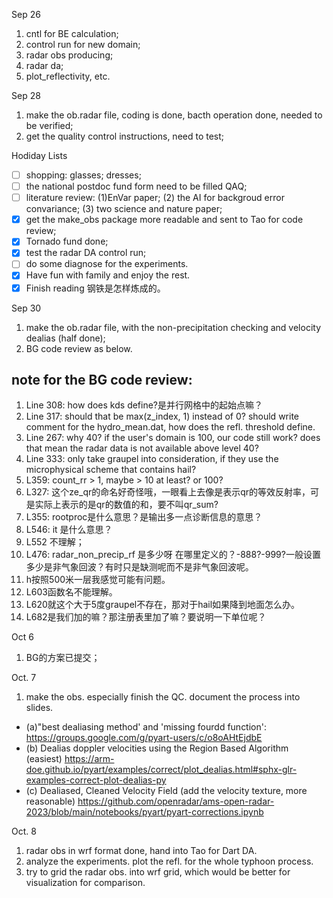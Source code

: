 Sep 26
1. cntl for BE calculation;
2. control run for new domain;
3. radar obs producing;
4. radar da;
5. plot_reflectivity, etc.

Sep 28
1. make the ob.radar file, coding is done, bacth operation done, needed to be verified;
2. get the quality control instructions, need to test;

Hodiday Lists
- [ ] shopping: glasses; dresses; 
- [ ] the national postdoc fund form need to be filled QAQ;
- [ ] literature review: (1)EnVar paper; (2) the AI for backgroud error convariance; (3) two science and nature paper;
- [x] get the make_obs package more readable and sent to Tao for code review;
- [x] Tornado fund done;
- [x] test the radar DA control run;
- [ ] do some diagnose for the experiments.
- [x] Have fun with family and enjoy the rest.
- [x] Finish reading 钢铁是怎样炼成的。

Sep 30
1. make the ob.radar file, with the non-precipitation checking and velocity dealias (half done);
2. BG code review as below.

## note for the BG code review:
1. Line 308: how does kds define?是并行网格中的起始点嘛？
2. Line 317: should that be max(z_index, 1) instead of 0? should write comment for the hydro_mean.dat, how does the refl. threshold define.
3. Line 267: why 40? if the user's domain is 100, our code still work? does that mean the radar data is not available above level 40? 
4. Line 333: only take graupel into consideration, if they use the microphysical scheme that contains hail?
5. L359: count_rr > 1, maybe > 10 at least? or 100?
6. L327: 这个ze_qr的命名好奇怪哦，一眼看上去像是表示qr的等效反射率，可是实际上表示的是qr的数值的和，要不叫qr_sum?
7. L355: rootproc是什么意思？是输出多一点诊断信息的意思？
8. L546: it 是什么意思？
9. L552 不理解；
10. L476: radar_non_precip_rf 是多少呀 在哪里定义的？-888?-999?一般设置多少是非气象回波？有时只是缺测呢而不是非气象回波呢。
11. h按照500米一层我感觉可能有问题。
12. L603函数名不能理解。
13. L620就这个大于5度graupel不存在，那对于hail如果降到地面怎么办。
14. L682是我们加的嘛？那注册表里加了嘛？要说明一下单位呢？

Oct 6
1. BG的方案已提交；

Oct. 7
1. make the obs. especially finish the QC. document the process into slides. 
- (a)"best dealiasing method' and 'missing fourdd function':
    https://groups.google.com/g/pyart-users/c/o8oAHtEjdbE
- (b) Dealias doppler velocities using the Region Based Algorithm (easiest)
    https://arm-doe.github.io/pyart/examples/correct/plot_dealias.html#sphx-glr-examples-correct-plot-dealias-py
- (c) Dealiased, Cleaned Velocity Field (add the velocity texture, more reasonable)
    https://github.com/openradar/ams-open-radar-2023/blob/main/notebooks/pyart/pyart-corrections.ipynb

Oct. 8
1. radar obs in wrf format done, hand into Tao for Dart DA.
2. analyze the experiments. plot the refl. for the whole typhoon process.
3. try to grid the radar obs. into wrf grid, which would be better for visualization for comparison. 
